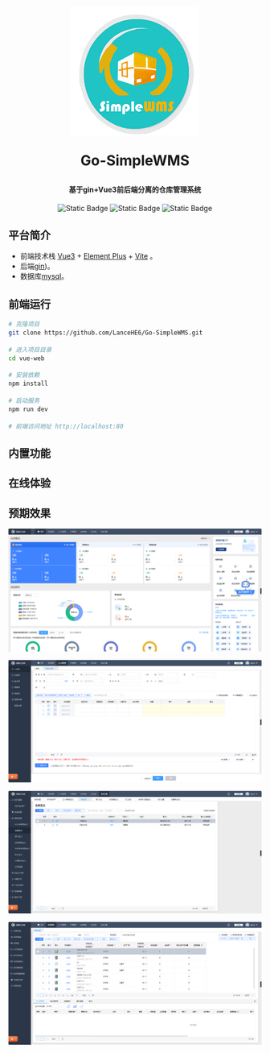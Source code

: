 <p align="center">
	<img alt="logo" src="./imgs/WMS-Logo.png">
</p>
<h1 align="center" style="margin: 30px 0 30px; font-weight: bold;">Go-SimpleWMS</h1>
<h4 align="center">基于gin+Vue3前后端分离的仓库管理系统</h4>

<div align="center">

![Static Badge](https://img.shields.io/badge/Licence-MIT-blue)
![Static Badge](https://img.shields.io/badge/前端-vue-orange)
![Static Badge](https://img.shields.io/badge/后端-gin-green)

</div>






## 平台简介

* 前端技术栈 [Vue3](https://v3.cn.vuejs.org) + [Element Plus](https://element-plus.org/zh-CN) + [Vite](https://cn.vitejs.dev) 。
* 后端[gin](https://gin-gonic.com/zh-cn/))。
* 数据库[mysql]([MySQL](https://www.mysql.com/cn/))。

## 前端运行

```bash
# 克隆项目
git clone https://github.com/LanceHE6/Go-SimpleWMS.git

# 进入项目目录
cd vue-web

# 安装依赖
npm install

# 启动服务
npm run dev

# 前端访问地址 http://localhost:80
```

## 内置功能



## 在线体验





## 预期效果

![](./imgs/homepage.png)

![ruku](./imgs/ruku.png)

![setting](./imgs/setting.png)

![](./imgs/goods.png)



